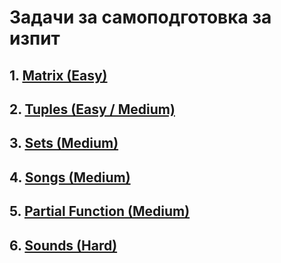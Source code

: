 # Задачи за самоподготовка за изпит

## 1. [Matrix (Easy)](./Matrix.md)
## 2. [Tuples (Easy / Medium)](/Tuples.md)
## 3. [Sets (Medium)](./Sets.md)
## 4. [Songs (Medium)](./Songs.md)
## 5. [Partial Function (Medium)](./PartialFunction.md)
## 6. [Sounds (Hard)](./Sounds.md)
